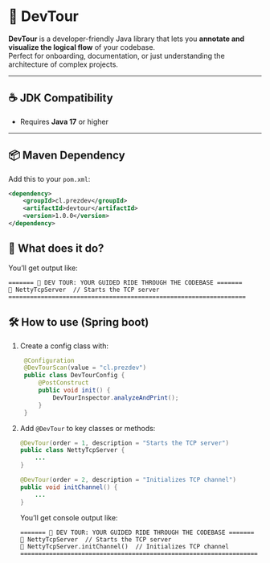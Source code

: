 # 🧭 DevTour

**DevTour** is a developer-friendly Java library that lets you **annotate and visualize the logical flow** of your codebase.  
Perfect for onboarding, documentation, or just understanding the architecture of complex projects.

---

## ☕ JDK Compatibility

- Requires **Java 17** or higher

---

## 📦 Maven Dependency

Add this to your `pom.xml`:

```xml
<dependency>
    <groupId>cl.prezdev</groupId>
    <artifactId>devtour</artifactId>
    <version>1.0.0</version>
</dependency>
```

## 🚀 What does it do?

You’ll get output like:
```
======= 🧭 DEV TOUR: YOUR GUIDED RIDE THROUGH THE CODEBASE =======
🧱 NettyTcpServer  // Starts the TCP server
==================================================================
```

## 🛠️ How to use (Spring boot)

1. Create a config class with:
   ```java
    @Configuration
    @DevTourScan(value = "cl.prezdev")
    public class DevTourConfig {
        @PostConstruct
        public void init() {
            DevTourInspector.analyzeAndPrint();
        }
    }   
   ```
2. Add `@DevTour` to key classes or methods:
   ```java
   @DevTour(order = 1, description = "Starts the TCP server")
   public class NettyTcpServer {
       ...
   }

   @DevTour(order = 2, description = "Initializes TCP channel")
   public void initChannel() {
       ...
   }
    ```

    You’ll get console output like:
    ```
    ======= 🧭 DEV TOUR: YOUR GUIDED RIDE THROUGH THE CODEBASE =======
    🧱 NettyTcpServer  // Starts the TCP server
    🔧 NettyTcpServer.initChannel()  // Initializes TCP channel
    ==================================================================
    ```